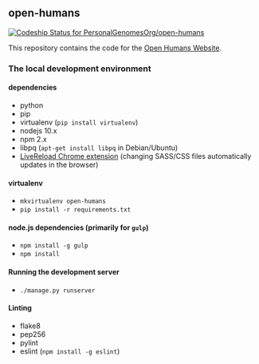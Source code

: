 ## open-humans

[![Codeship Status for PersonalGenomesOrg/open-humans](https://codeship.io/projects/6f9dcd90-1b67-0132-e696-7e09bcd93b6c/status)](https://codeship.io/projects/34928)

This repository contains the code for the [Open Humans
Website](http://openhumans.org/).

### The local development environment

#### dependencies

- python
- pip
- virtualenv (`pip install virtualenv`)
- nodejs 10.x
- npm 2.x
- libpq (`apt-get install libpq` in Debian/Ubuntu)
- [LiveReload Chrome extension][live-reload] (changing SASS/CSS files
  automatically updates in the browser)

[live-reload]: https://chrome.google.com/webstore/detail/livereload/jnihajbhpnppcggbcgedagnkighmdlei

#### virtualenv

- `mkvirtualenv open-humans`
- `pip install -r requirements.txt`

#### node.js dependencies (primarily for `gulp`)

- `npm install -g gulp`
- `npm install`

#### Running the development server

- `./manage.py runserver`

#### Linting

- flake8
- pep256
- pylint
- eslint (`npm install -g eslint`)
